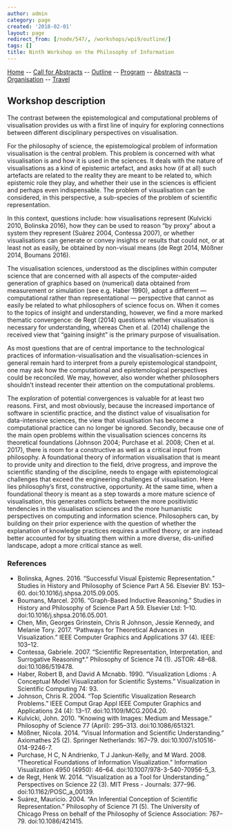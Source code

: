 ```yaml
---
author: admin
category: page
created: '2018-02-01'
layout: page
redirect_from: [/node/547/, /workshops/wpi9/outline/]
tags: []
title: Ninth Workshop on the Philosophy of Information
---
```


[Home](/workshops/wpi9/home/) -- [Call for Abstracts](/workshops/wpi9/call/) -- [Outline](/workshops/wpi9/outline/) -- [Program](/workshops/wpi9/program/) -- [Abstracts](/workshops/wpi9/abstracts/) -- [Organisation](/workshops/wpi9/pc/) -- [Travel](/workshops/wpi9/travel/)

## Workshop description

The contrast between the epistemological and computational problems of
visualisation provides us with a first line of inquiry for exploring
connections between different disciplinary perspectives on visualisation.

For the philosophy of science, the epistemological problem of information
visualisation is the central problem. This problem is concerned with what
visualisation is and how it is used in the sciences. It deals with the nature
of visualisations as a kind of epistemic artefact, and asks how (if at all)
such artefacts are related to the reality they are meant to be related to,
which epistemic role they play, and whether their use in the sciences is
efficient and perhaps even indispensable. The problem of visualisation can be
considered, in this perspective, a sub-species of the problem of scientific
representation.

In this context, questions include: how visualisations represent (Kulvicki
2010, Bolinska 2016), how they can be used to reason “by proxy” about a system
they represent (Suàrez 2004, Contessa 2007), or whether visualisations can
generate or convey insights or results that could not, or at least not as
easily, be obtained by non-visual means (de Regt 2014, Mößner 2014, Boumans
2016).

The visualisation sciences, understood as the disciplines within computer
science that are concerned with all aspects of the computer-aided generation
of graphics based on (numerical) data obtained from measurement or simulation
(see e.g. Haber 1990), adopt a different —computational rather than
representational — perspective that cannot as easily be related to what
philosophers of science focus on. When it comes to the topics of insight and
understanding, however, we find a more marked thematic convergence: de Regt
(2014) questions whether visualisation is necessary for understanding, whereas
Chen et al. (2014) challenge the received view that “gaining insight” is the
primary purpose of visualisation.

As most questions that are of central importance to the technological
practices of information-visualisation and the visualisation-sciences in
general remain hard to interpret from a purely epistemological standpoint, one
may ask how the computational and epistemological perspectives could be
reconciled. We may, however, also wonder whether philosophers shouldn’t
instead recenter their attention on the computational problems.

The exploration of potential convergences is valuable for at least two
reasons. First, and most obviously, because the increased importance of
software in scientific practice, and the distinct value of visualisation for
data-intensive sciences, the view that visualisation has become a
computational practice can no longer be ignored. Secondly, because one of the
main open problems within the visualisation sciences concerns its theoretical
foundations (Johnson 2004; Purchase et al. 2008; Chen et al. 2017), there is
room for a constructive as well as a critical input from philosophy. A
foundational theory of information visualisation that is meant to provide
unity and direction to the field, drive progress, and improve the scientific
standing of the discipline, needs to engage with epistemological challenges
that exceed the engineering challenges of visualisation. Here lies
philosophy’s first, constructive, opportunity. At the same time, when a
foundational theory is meant as a step towards a more mature science of
visualisation, this generates conflicts between the more positivistic
tendencies in the visualisation sciences and the more humanistic perspectives
on computing and information science. Philosophers can, by building on their
prior experience with the question of whether the explanation of knowledge
practices requires a unified theory, or are instead better accounted for by
situating them within a more diverse, dis-unified landscape, adopt a more
critical stance as well.

### References

  * Bolinska, Agnes. 2016. “Successful Visual Epistemic Representation.” Studies in History and Philosophy of Science Part A 56. Elsevier BV: 153–60. doi:10.1016/j.shpsa.2015.09.005.
  * Boumans, Marcel. 2016. “Graph-Based Inductive Reasoning.” Studies in History and Philosophy of Science Part A 59. Elsevier Ltd: 1–10. doi:10.1016/j.shpsa.2016.05.001.
  * Chen, Min, Georges Grinstein, Chris R Johnson, Jessie Kennedy, and Melanie Tory. 2017. “Pathways for Theoretical Advances in Visualization.” IEEE Computer Graphics and Applications 37 (4). IEEE: 103–12.
  * Contessa, Gabriele. 2007. “Scientific Representation, Interpretation, and Surrogative Reasoning*.” Philosophy of Science 74 (1). JSTOR: 48–68. doi:10.1086/519478.
  * Haber, Robert B, and David A Mcnabb. 1990. “Visualization Ldioms : A Conceptual Model Visualization for Scientific Systems.” Visualization in Scientific Computing 74: 93.
  * Johnson, Chris R. 2004. “Top Scientific Visualization Research Problems.” IEEE Comput Grap Appl IEEE Computer Graphics and Applications 24 (4): 13–17. doi:10.1109/MCG.2004.20.
  * Kulvicki, John. 2010. “Knowing with Images: Medium and Message.” Philosophy of Science 77 (April): 295–313. doi:10.1086/651321.
  * Mößner, Nicola. 2014. “Visual Information and Scientific Understanding.” Axiomathes 25 (2). Springer Netherlands: 167–79. doi:10.1007/s10516-014-9246-7.
  * Purchase, H C, N Andrienko, T J Jankun-Kelly, and M Ward. 2008. “Theoretical Foundations of Information Visualization.” Information Visualization 4950 (4950): 46–64. doi:10.1007/978-3-540-70956-5_3.
  * de Regt, Henk W. 2014. “Visualization as a Tool for Understanding.” Perspectives on Science 22 (3). MIT Press - Journals: 377–96. doi:10.1162/POSC_a_00139.
  * Suárez, Mauricio. 2004. “An Inferential Conception of Scientific Representation.” Philosophy of Science 71 (5). The University of Chicago Press on behalf of the Philosophy of Science Association: 767–79. doi:10.1086/421415.


